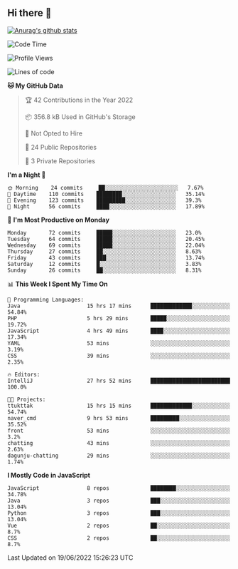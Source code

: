 ## Hi there 👋

[![Anurag's github stats](https://github-readme-stats.vercel.app/api?username=Songwonseok)](https://github.com/anuraghazra/github-readme-stats)



<!--START_SECTION:waka-->
![Code Time](http://img.shields.io/badge/Code%20Time-0%20secs-blue)

![Profile Views](http://img.shields.io/badge/Profile%20Views-0-blue)

![Lines of code](https://img.shields.io/badge/From%20Hello%20World%20I%27ve%20Written-3%20Million%20lines%20of%20code-blue)

**🐱 My GitHub Data** 

> 🏆 42 Contributions in the Year 2022
 > 
> 📦 356.8 kB Used in GitHub's Storage 
 > 
> 🚫 Not Opted to Hire
 > 
> 📜 24 Public Repositories 
 > 
> 🔑 3 Private Repositories  
 > 
**I'm a Night 🦉** 

```text
🌞 Morning    24 commits     ██░░░░░░░░░░░░░░░░░░░░░░░   7.67% 
🌆 Daytime    110 commits    ████████░░░░░░░░░░░░░░░░░   35.14% 
🌃 Evening    123 commits    █████████░░░░░░░░░░░░░░░░   39.3% 
🌙 Night      56 commits     ████░░░░░░░░░░░░░░░░░░░░░   17.89%

```
📅 **I'm Most Productive on Monday** 

```text
Monday       72 commits     █████░░░░░░░░░░░░░░░░░░░░   23.0% 
Tuesday      64 commits     █████░░░░░░░░░░░░░░░░░░░░   20.45% 
Wednesday    69 commits     █████░░░░░░░░░░░░░░░░░░░░   22.04% 
Thursday     27 commits     ██░░░░░░░░░░░░░░░░░░░░░░░   8.63% 
Friday       43 commits     ███░░░░░░░░░░░░░░░░░░░░░░   13.74% 
Saturday     12 commits     █░░░░░░░░░░░░░░░░░░░░░░░░   3.83% 
Sunday       26 commits     ██░░░░░░░░░░░░░░░░░░░░░░░   8.31%

```


📊 **This Week I Spent My Time On** 

```text
💬 Programming Languages: 
Java                     15 hrs 17 mins      █████████████░░░░░░░░░░░░   54.84% 
PHP                      5 hrs 29 mins       █████░░░░░░░░░░░░░░░░░░░░   19.72% 
JavaScript               4 hrs 49 mins       ████░░░░░░░░░░░░░░░░░░░░░   17.34% 
YAML                     53 mins             ░░░░░░░░░░░░░░░░░░░░░░░░░   3.19% 
CSS                      39 mins             ░░░░░░░░░░░░░░░░░░░░░░░░░   2.35%

🔥 Editors: 
IntelliJ                 27 hrs 52 mins      █████████████████████████   100.0%

🐱‍💻 Projects: 
ttukttak                 15 hrs 15 mins      █████████████░░░░░░░░░░░░   54.74% 
naver_cmd                9 hrs 53 mins       █████████░░░░░░░░░░░░░░░░   35.52% 
front                    53 mins             ░░░░░░░░░░░░░░░░░░░░░░░░░   3.2% 
chatting                 43 mins             ░░░░░░░░░░░░░░░░░░░░░░░░░   2.63% 
dagunju-chatting         29 mins             ░░░░░░░░░░░░░░░░░░░░░░░░░   1.74%

```

**I Mostly Code in JavaScript** 

```text
JavaScript               8 repos             ████████░░░░░░░░░░░░░░░░░   34.78% 
Java                     3 repos             ███░░░░░░░░░░░░░░░░░░░░░░   13.04% 
Python                   3 repos             ███░░░░░░░░░░░░░░░░░░░░░░   13.04% 
Vue                      2 repos             ██░░░░░░░░░░░░░░░░░░░░░░░   8.7% 
CSS                      2 repos             ██░░░░░░░░░░░░░░░░░░░░░░░   8.7%

```



 Last Updated on 19/06/2022 15:26:23 UTC
<!--END_SECTION:waka-->
